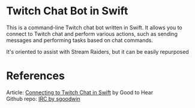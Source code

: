 # Twitch Chat Bot in Swift

This is a command-line Twitch chat bot written in Swift. It allows you to connect to Twitch chat and perform various actions, such as sending messages and performing tasks based on chat commands.

It's oriented to assist with Stream Raiders, but it can be easily repurposed

# References
Article: [Connecting to Twitch Chat in Swift](https://goodtohear.co.uk/blog/post/Connecting_to_Twitch_Chat_in_Swift) by Good to Hear<br>
Github repo: [IRC by sgoodwin](https://github.com/sgoodwin/IRC)
